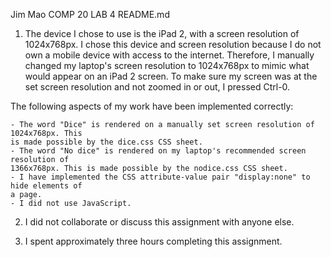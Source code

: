 Jim Mao
COMP 20
LAB 4
README.md

1. The device I chose to use is the iPad 2, with a screen resolution of 1024x768px. I chose
this device and screen resolution because I do not own a mobile device with access to the 
internet. Therefore, I manually changed my laptop's screen resolution to 1024x768px to mimic
what would appear on an iPad 2 screen. To make sure my screen was at the set screen resolution
and not zoomed in or out, I pressed Ctrl-0. 

The following aspects of my work have been implemented correctly:

	- The word "Dice" is rendered on a manually set screen resolution of 1024x768px. This 
	is made possible by the dice.css CSS sheet.
	- The word "No dice" is rendered on my laptop's recommended screen resolution of 
	1366x768px. This is made possible by the nodice.css CSS sheet.
	- I have implemented the CSS attribute-value pair "display:none" to hide elements of 
	a page.
	- I did not use JavaScript.

2. I did not collaborate or discuss this assignment with anyone else.

3. I spent approximately three hours completing this assignment.
